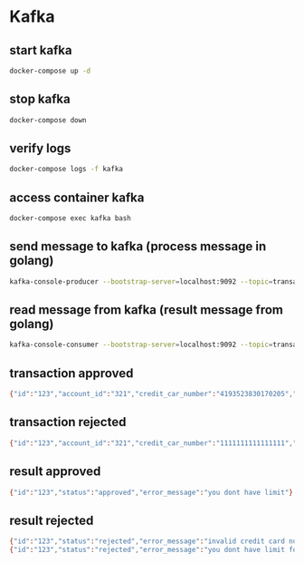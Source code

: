 # Kafka

## start kafka
```bash
docker-compose up -d
```

## stop kafka
```bash
docker-compose down
```

## verify logs
```bash
docker-compose logs -f kafka
```

## access container kafka
```bash
docker-compose exec kafka bash
```

## send message to kafka (process message in golang)
```bash
kafka-console-producer --bootstrap-server=localhost:9092 --topic=transactions
```

## read message from kafka (result message from golang)
```bash
kafka-console-consumer --bootstrap-server=localhost:9092 --topic=transactions_result
```

## transaction approved
```bash
{"id":"123","account_id":"321","credit_car_number":"4193523830170205","credit_card_name":"John Doe","credit_card_expiration_month":12,"credit_card_expiration_year":2022,"credit_card_cvv":123,"amount":900}
```

## transaction rejected
```bash
{"id":"123","account_id":"321","credit_car_number":"1111111111111111","credit_card_name":"John Doe","credit_card_expiration_month":12,"credit_card_expiration_year":2022,"credit_card_cvv":123,"amount":1200}
```

## result approved
```bash
{"id":"123","status":"approved","error_message":"you dont have limit"}
```

## result rejected
```bash
{"id":"123","status":"rejected","error_message":"invalid credit card number"}
{"id":"123","status":"rejected","error_message":"you dont have limit for this transaction"}
```
